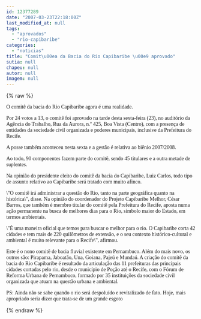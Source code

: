 ```yaml
---
id: 12377289
date: "2007-03-23T22:18:00Z"
last_modified_at: null
tags:
  - "aprovados"
  - "rio-capibaribe"
categories:
  - "noticias"
title: "Comit\u00ea da Bacia do Rio Capibaribe \u00e9 aprovado"
sutia: null
chapeu: null
autor: null
imagem: null
---
```

{% raw %}
<p><P><FONT face=Verdana>O comitê da bacia do Rio Capibaribe agora é uma realidade. </FONT></P></p>
<p><P><FONT face=Verdana>Por 24 votos a 13, o comitê foi aprovado na tarde desta sexta-feira (23), no auditório da Agência do Trabalho, Rua da Aurora, n.º 425, Boa Vista (Centro), com a presença de entidades da sociedade civil organizada e poderes municipais, inclusive da Prefeitura do Recife.</FONT></P></p>
<p><P><FONT face=Verdana>A posse também aconteceu nesta sexta e a gestão é relativa ao biênio 2007/2008. </FONT></P></p>
<p><P><FONT face=Verdana>Ao todo, 90 componentes fazem parte do comitê, sendo 45 titulares e a outra metade de suplentes. </FONT></P></p>
<p><P><FONT face=Verdana>Na opinião do presidente eleito do comitê da bacia do Capibaribe, Luiz Carlos, todo tipo de assunto relativo ao Capibaribe será tratado com muito afinco. </FONT></P></p>
<p><P><FONT face=Verdana>\"O comitê irá administrar a questão do Rio, tanto na parte geográfica quanto na histórica\", disse. Na opinião do coordenador do Projeto Capibaribe Melhor, César Barros, que também é membro titular do comitê pela Prefeitura do Recife, aposta numa ação permanente na busca de melhores dias para o Rio, símbolo maior do Estado, em termos ambientais. </FONT></P></p>
<p><P><FONT face=Verdana>\"É uma maneira oficial que temos para buscar o melhor para o rio. O Capibaribe corta 42 cidades e tem mais de 220 quilômetros de extensão, e o seu contexto histórico-cultural e ambiental é muito relevante para o Recife\", afirmou.</FONT></P></p>
<p><P><FONT face=Verdana>Este é o nono comitê de bacia fluvial existente em Pernambuco. Além do mais novo, os outros são: Pirapama, Jaboatão, Una, Goiana, Pajeú e Mundaú. A criação do comitê da bacia do Rio Capibaribe é resultado da articulação das 11 prefeituras das principais cidades cortadas pelo rio, desde o município de Poção até o Recife, com o Fórum de Reforma Urbana de Pernambuco, formado por 35 instituições da sociedade civil organizada que atuam na questão urbana e ambiental.</FONT></P></p>
<p><P><FONT face=Verdana>PS: Ainda não se sabe quando o rio será despoluído e revitalizado de fato. Hoje, mais apropriado seria dizer que trata-se de um grande esgoto</FONT></P> </p>
{% endraw %}